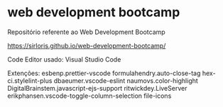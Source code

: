 # web development bootcamp
Repositório referente ao Web Development Bootcamp

https://sirloris.github.io/web-development-bootcamp/

Code Editor usado: 
Visual Studio Code

Extenções:
esbenp.prettier-vscode
formulahendry.auto-close-tag
hex-ci.stylelint-plus
dbaeumer.vscode-eslint
naumovs.color-highlight
DigitalBrainstem.javascript-ejs-support 
ritwickdey.LiveServer
erikphansen.vscode-toggle-column-selection
file-icons

